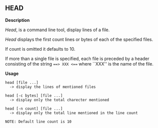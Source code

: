 ## HEAD

**Description**

_Head_, is a command line tool, display lines of a file.

_Head_ displays the first count lines or bytes of each of the specified files.

If count is omitted it defaults to 10.

If more than a single file is specified, each file is preceded by a header consisting of the string `==> XXX <==` where ``XXX'' is the name of the file.

**Usage**

```
head [file ...]
  -> display the lines of mentioned files

head [-c bytes] [file ...]
  -> display only the total charecter mentioned

head [-n count] [file ...]
  -> display only the total line mentioned in the line count

```
`NOTE: Default line count is 10`